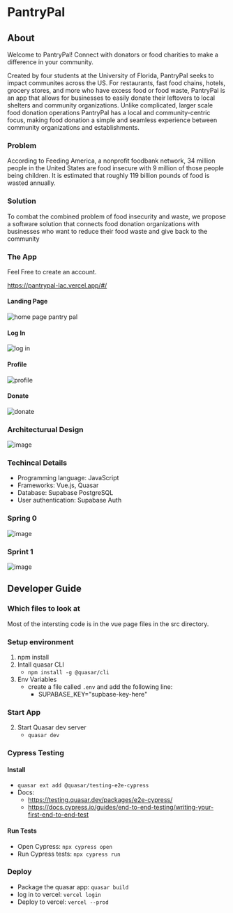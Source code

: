 # PantryPal

## About

Welcome to PantryPal! Connect with donators or food charities to make a difference in your community.

Created by four students at the University of Florida, PantryPal seeks to impact communites across the US. For restaurants, fast food chains, hotels, grocery stores, and more who have excess food or food waste, PantryPal is an app that allows for businesses to easily donate their leftovers to local shelters and community organizations. Unlike complicated, larger scale food donation operations PantryPal has a local and community-centric focus, making food donation a simple and seamless experience between community organizations and establishments.

### Problem

According to Feeding America, a nonprofit foodbank network, 34 million people in the United States are food insecure with 9 million of those people being children. It is estimated that roughly 119 billion pounds of food is wasted annually.

### Solution

To combat the combined problem of food insecurity and waste, we propose a software solution that connects food donation organizations with businesses who want to reduce their food waste and give back to the community

### The App

Feel Free to create an account.

https://pantrypal-lac.vercel.app/#/

#### Landing Page

![home page pantry pal](https://github.com/user-attachments/assets/853163dc-cb5b-42fd-8089-26bef848ee37)
#### Log In

![log in](https://github.com/user-attachments/assets/e9ee5daf-518f-490f-b867-0ceca68ed284)

#### Profile

![profile](https://github.com/user-attachments/assets/ca65b2ca-cf3f-43f0-bc42-f16c4cf3202c)

#### Donate

![donate](https://github.com/user-attachments/assets/12b37aba-1110-4839-9309-2bc5ca57a11d)


### Architecturual Design

![image](https://github.com/user-attachments/assets/000ef3d3-657b-4b3e-8071-195e989b9789)


### Techincal Details

- Programming language: JavaScript
- Frameworks: Vue.js, Quasar  
- Database: Supabase PostgreSQL  
- User authentication: Supabase Auth  

### Spring 0

![image](https://github.com/user-attachments/assets/6f6a0619-d544-4f57-9855-7728d0e5da9d)

### Sprint 1

![image](https://github.com/user-attachments/assets/559bb532-84a0-4589-aa1d-47eaa6b6b89c)

## Developer Guide

### Which files to look at

Most of the intersting code is in the vue page files in the src directory.

### Setup environment

1. npm install
2. Intall quasar CLI
    - `npm install -g @quasar/cli`
3. Env Variables
    - create a file called `.env`  and add the following line:
        - SUPABASE_KEY="supbase-key-here"
    
### Start App

2. Start Quasar dev server
    - `quasar dev`

### Cypress Testing

#### Install 

- `quasar ext add @quasar/testing-e2e-cypress`
- Docs: 
  - https://testing.quasar.dev/packages/e2e-cypress/
  - https://docs.cypress.io/guides/end-to-end-testing/writing-your-first-end-to-end-test

#### Run Tests

- Open Cypress: `npx cypress open`
- Run Cypress tests: `npx cypress run`

### Deploy

- Package the quasar app: `quasar build`
- log in to vercel: `vercel login`
- Deploy to vercel: `vercel --prod`

